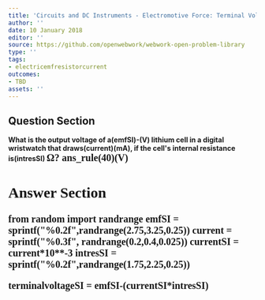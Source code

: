 ```yaml
---
title: 'Circuits and DC Instruments - Electromotive Force: Terminal Voltage'
author: ''
date: 10 January 2018
editor: ''
source: https://github.com/openwebwork/webwork-open-problem-library
type: ''
tags:
- electricemfresistorcurrent
outcomes:
- TBD
assets: ''
---
```


## Question Section 

<b>
What is the output voltage of a(emfSI)-(V) lithium cell in a digital wristwatch that draws(current)(mA), if the cell's internal resistance is(intresSI) <span style="font-family: 'Times'; font-size: 20px";>&Omega;<span>?
ans_rule(40)(V)


## Answer Section

from random import randrange
emfSI = sprintf("%0.2f",randrange(2.75,3.25,0.25))
current = sprintf("%0.3f", randrange(0.2,0.4,0.025))
currentSI = current*10**-3
intresSI = sprintf("%0.2f",randrange(1.75,2.25,0.25))

terminalvoltageSI = emfSI-(currentSI*intresSI)